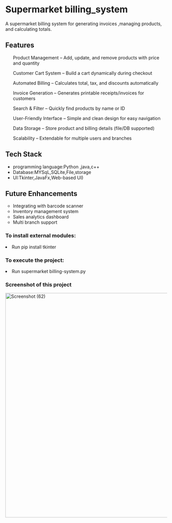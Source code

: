<h1>Supermarket billing_system</h1>
<p>A supermarket billing system for generating invoices ,managing products, and calculating totals.</p>

<h2>Features</h2>
<ul>
  Product Management – Add, update, and remove products with price and quantity

  Customer Cart System – Build a cart dynamically during checkout

  Automated Billing – Calculates total, tax, and discounts automatically

  Invoice Generation – Generates printable receipts/invoices for customers

  Search & Filter – Quickly find products by name or ID

  User-Friendly Interface – Simple and clean design for easy navigation

  Data Storage – Store product and billing details (file/DB supported)

  Scalability – Extendable for multiple users and branches
</ul>

<h2>Tech Stack</h2>
<UL>
  <li>programming language:Python ,java,c++</li>
<li>Database:MYSqL,SQLite,File,storage</li>
  <li>UI:Tkinter,JavaFx,Web-based UI)</li>
</UL> 

<h2>Future Enhancements </h2>
<ul type="circle">
<li>Integrating with barcode scanner</li>  
 <li>Inventory management system</li> 
  <li>Sales analytics dashboard </li>
  <li>Multi branch support</li>
</ul>
<h3>To install external modules:</h3>
<p><li>Run pip install tkinter</li></p>

<h3>To execute the project:</h3>
<p><li>Run  supermarket billing-system.py</li></p>

<h3>Screenshot of this project</h3>
<img width="1351" height="700" alt="Screenshot (62)" src="https://github.com/user-attachments/assets/57f0d145-006f-4edc-a49a-505f61c26237" />


